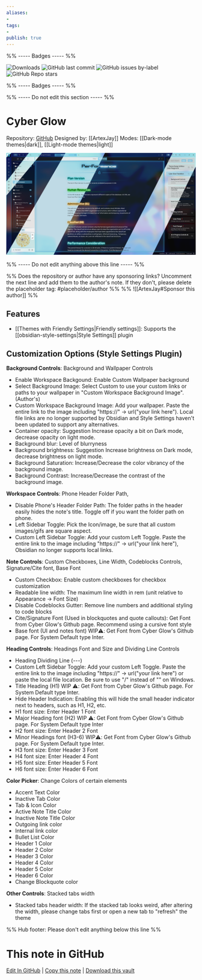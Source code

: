 ```yaml
---
aliases:
- 
tags: 
- 
publish: true
---
```


%% ----- Badges ----- %%

![Downloads](https://img.shields.io/badge/downloads-69565-573E7A?style=for-the-badge&logo=)
![GitHub last commit](https://img.shields.io/github/last-commit/ArtexJay/Obsidian-CyberGlow?color=573E7A&label=last%20update&logo=github&style=for-the-badge)
![GitHub issues by-label](https://img.shields.io/github/issues/ArtexJay/Obsidian-CyberGlow/help%20wanted?color=573E7A&logo=github&style=for-the-badge) 
![GitHub Repo stars](https://img.shields.io/github/stars/ArtexJay/Obsidian-CyberGlow?color=573E7A&logo=github&style=for-the-badge)

%% ----- Badges ----- %%

%% ----- Do not edit this section ----- %%

# Cyber Glow

Repository: [GitHub](https://github.com/ArtexJay/Obsidian-CyberGlow)
Designed by: [[ArtexJay]]
Modes: [[Dark-mode themes|dark]], [[Light-mode themes|light]]



![screenshot](https://github.com/ArtexJay/Obsidian-CyberGlow/raw/HEAD/Screenshot.png)

%% ----- Do not edit anything above this line ----- %% 

%% Does the repository or author have any sponsoring links? Uncomment the next line and add them to the author's note. If they don't, please delete the placeholder tag: #placeholder/author %%
%% ![[ArtexJay#Sponsor this author]] %%


## Features

- [[Themes with Friendly Settings|Friendly settings]]: Supports the [[obsidian-style-settings|Style Settings]] plugin

## Customization Options (Style Settings Plugin) 

**Background Controls**: Background and Wallpaper Controls
- Enable Workspace Backgound: Enable Custom Wallpaper background
- Select Background Image: Select Custom to use your custom links or paths to your wallpaper in "Custom Workspace Background Image". (Author's)
- Custom Workspace Background Image: Add your wallpaper. Paste the entire link to the image including "https://" -> url("your link here"). Local file links are no longer supported by Obsidian and Style Settings haven't been updated to support any alternatives.
- Container opacity: Suggestion Increase opacity a bit on Dark mode, decrease opacity on light mode.
- Background blur: Level of blurryness
- Background brightness: Suggestion Increase brightness on Dark mode, decrease brightness on light mode.
- Background Saturation: Increase/Decrease the color vibrancy of the background image.
- Background Contrast: Increase/Decrease the contrast of the background image.

**Workspace Controls**: Phone Header Folder Path,
- Disable Phone's Header Folder Path: The folder paths in the header easily hides the note's title. Toggle off if you want the folder path on phone.
- Left Sidebar Toggle: Pick the Icon/image, be sure that all custom images/gifs are square aspect.
- Custom Left Sidebar Toggle: Add your custom Left Toggle. Paste the entire link to the image including "https://" -> url("your link here"), Obsidian no longer supports local links.

**Note Controls**: Custom Checkboxes, Line Width, Codeblocks Controls, Signature/Cite font, Base Font
- Custom Checkbox: Enable custom checkboxes for checkbox customization
- Readable line width: The maximum line width in rem (unit relative to Appearance -> Font Size)
- Disable Codeblocks Gutter: Remove line numbers and additional styling to code blocks
- Cite/Signature Font (Used in blockquotes and quote callouts): Get Font from Cyber Glow's Github page. Recommend using a cursive font style
- Base font (UI and notes font) WIP⚠️: Get Font from Cyber Glow's Github page. For System Default type Inter.

**Heading Controls**: Headings Font and Size and Dividing Line Controls
- Heading Dividing Line (---)
- Custom Left Sidebar Toggle: Add your custom Left Toggle. Paste the entire link to the image including "https://" -> url("your link here") or paste the local file location. Be sure to use "/" instead of "\" on Windows.
- Title Heading (H1) WIP ⚠️: Get Font from Cyber Glow's Github page. For System Default type Inter.
- Hide Header Indication: Enabling this will hide the small header indicator next to headers, such as H1, H2, etc.
- H1 font size: Enter Header 1 Font
- Major Heading font (H2) WIP ⚠️: Get Font from Cyber Glow's Github page. For System Default type Inter
- H2 font size: Enter Header 2 Font
- Minor Headings font (H3-6) WIP⚠️: Get Font from Cyber Glow's Github page. For System Default type Inter.
- H3 font size: Enter Header 3 Font
- H4 font size: Enter Header 4 Font
- H5 font size: Enter Header 5 Font
- H6 font size: Enter Header 6 Font

**Color Picker**: Change Colors of certain elements
- Accent Text Color
- Inactive Tab Color
- Tab & Icon Color
- Active Note Title Color
- Inactive Note Title Color
- Outgoing link color
- Internal link color
- Bullet List Color
- Header 1 Color
- Header 2 Color
- Header 3 Color
- Header 4 Color
- Header 5 Color
- Header 6 Color
- Change Blockquote color

**Other Controls**: Stacked tabs width
- Stacked tabs header width: If the stacked tab looks weird, after altering the width, please change tabs first or open a new tab to "refresh" the theme


%% Hub footer: Please don't edit anything below this line %%

# This note in GitHub

<span class="git-footer">[Edit In GitHub](https://github.dev/obsidian-community/obsidian-hub/blob/main/02%20-%20Community%20Expansions/02.05%20All%20Community%20Expansions/Themes/Cyber%20Glow.md "git-hub-edit-note") | [Copy this note](https://raw.githubusercontent.com/obsidian-community/obsidian-hub/main/02%20-%20Community%20Expansions/02.05%20All%20Community%20Expansions/Themes/Cyber%20Glow.md "git-hub-copy-note") | [Download this vault](https://github.com/obsidian-community/obsidian-hub/archive/refs/heads/main.zip "git-hub-download-vault") </span>
